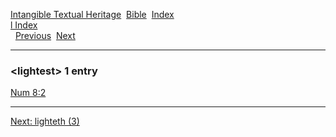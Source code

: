 [Intangible Textual Heritage](../../index)  [Bible](../index) 
[Index](index)   
[l Index](_l_)  
  [Previous](c06800)  [Next](c06802) 

------------------------------------------------------------------------

### &lt;lightest&gt; 1 entry

[Num 8:2](../kjv/num008.htm#002)  

------------------------------------------------------------------------

[Next: lighteth (3)](c06802)
